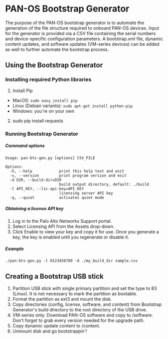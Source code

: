 # PAN-OS Bootstrap Generator
The purpose of the PAN-OS bootstrap generator is to automate the generation of the file structure required to onboard PAN-OS devices. Input for the generator is provided via a CSV file containing the serial numbers and device-specific configuration parameters. A bootstrap.xml file, dynamic content updates, and software updates (VM-series devices) can be added as well to further automate the bootstrap process.


## Using the Bootstrap Generator

### Installing required Python libraries

1. Install Pip
  * MacOS: `sudo easy_install pip`
  * Linux (Debian variants): `sudo apt-get install python-pip`
  * Windows: you're on your own
2. sudo pip install requests

### Running Bootstrap Generator

##### Command options

```
Usage: pan-bts-gen.py [options] CSV_FILE

Options:
  -h, --help            print this help text and exit
  -v, --version         print program version and exit
  -d DIR, --build-dir=DIR
                        build output directory, default: ./build
  -l API_KEY, --lic-api-key=API_KEY
                        licensing server API key
  -q, --quiet           activates quiet mode
```

##### Obtaining a license API key

1. Log in to the Palo Alto Networks Support portal.
2. Select Licensing API from the Assets drop-down.
3. Click Enable to view your key and copy it for use. Once you generate a key, the key is enabled until you regenerate or disable it.

##### Example

```
./pan-bts-gen.py -l 0123456789 -d ./my_build_dir sample.csv
```

## Creating a Bootstrap USB stick
1. Partition USB stick with single primary partition and set the type to 83 (Linux). It is not necessary to mark the partition as bootable.
2. Format the partition as ext3 and mount the disk.
3. Copy directories (config, license, software, and content) from Bootstrap Generator's build directory to the root directory of the USB drive.
4. VM-series only: Download PAN-OS software and copy to /software. Don’t forget to grab every version needed for the upgrade path.
5. Copy dynamic update content to /content.
6. Unmount disk and go bootstrappin'! 
